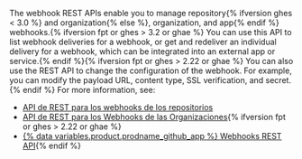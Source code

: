 The webhook REST APIs enable you to manage repository{% ifversion ghes < 3.0 %} and organization{% else %}, organization, and app{% endif %} webhooks.{% ifversion fpt or ghes > 3.2 or ghae %} You can use this API to list webhook deliveries for a webhook, or get and redeliver an individual delivery for a webhook, which can be integrated into an external app or service.{% endif %}{% ifversion fpt or ghes > 2.22 or ghae %} You can also use the REST API to change the configuration of the webhook. For example, you can modify the payload URL, content type, SSL verification, and secret.{% endif %} For more information, see:

- [API de REST para los webhooks de los repositorios](/rest/reference/repos#webhooks)
- [API de REST para los Webhooks de las Organizaciones](/rest/reference/orgs#webhooks){% ifversion fpt or ghes > 2.22 or ghae %}
- [{% data variables.product.prodname_github_app %} Webhooks REST API](/rest/reference/apps#webhooks){% endif %}
